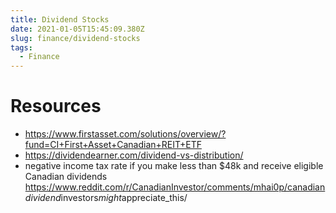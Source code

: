 ```yaml
---
title: Dividend Stocks
date: 2021-01-05T15:45:09.380Z
slug: finance/dividend-stocks
tags:
  - Finance
---
```


# Resources

- https://www.firstasset.com/solutions/overview/?fund=CI+First+Asset+Canadian+REIT+ETF
- https://dividendearner.com/dividend-vs-distribution/
- negative income tax rate if you make less than \$48k and receive eligible Canadian dividends <https://www.reddit.com/r/CanadianInvestor/comments/mhai0p/canadian>*dividend*investors*might*appreciate_this/
